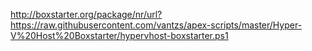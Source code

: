 http://boxstarter.org/package/nr/url?https://raw.githubusercontent.com/vantzs/apex-scripts/master/Hyper-V%20Host%20Boxstarter/hypervhost-boxstarter.ps1